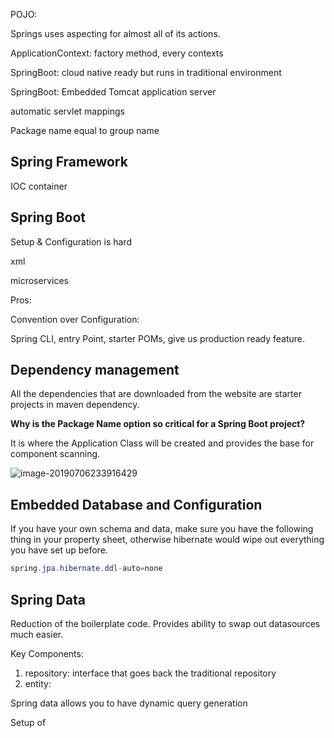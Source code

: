 POJO: 

Springs uses aspecting for almost all of its actions. 

ApplicationContext: factory method, every contexts

SpringBoot: cloud native ready but runs in traditional environment

SpringBoot: Embedded Tomcat application server

automatic servlet mappings

Package name equal to group name

## Spring Framework

IOC container

## Spring Boot

Setup & Configuration is hard

xml

microservices

Pros:

Convention over Configuration:

Spring CLI, entry Point, starter POMs, give us production ready feature.

## Dependency management

All the dependencies that are downloaded from the website are starter projects in maven dependency.



**Why is the Package Name option so critical for a Spring Boot project?**

It is where the Application Class will be created and provides the base for component scanning.



![image-20190706233916429](/Users/daniowang/OneDrive/GitHub/Notes-On-Spring-Boot/annotation.png)

## Embedded Database and Configuration

If you have your own schema and data, make sure you have the following thing in your property sheet, otherwise hibernate would wipe out everything you have set up before.

```java
spring.jpa.hibernate.ddl-auto=none
```

## Spring Data

Reduction of the boilerplate code. Provides ability to swap out datasources much easier. 

Key Components:

1. repository: interface that goes back the traditional repository
2. entity: 

Spring data allows you to have dynamic query generation

Setup of 

